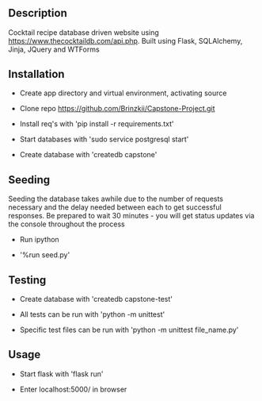 # <Underground Mixology>

## Description

Cocktail recipe database driven website using https://www.thecocktaildb.com/api.php. Built using Flask, SQLAlchemy, Jinja, JQuery and WTForms

## Installation

-   Create app directory and virtual environment, activating source

-   Clone repo https://github.com/Brinzkii/Capstone-Project.git

-   Install req's with 'pip install -r requirements.txt'

-   Start databases with 'sudo service postgresql start'

-   Create database with 'createdb capstone'

## Seeding

Seeding the database takes awhile due to the number of requests necessary and the delay needed between each to get successful responses. Be prepared to wait 30 minutes - you will get status updates via the console throughout the process

-   Run ipython

-   '%run seed.py'

## Testing

-  Create database with 'createdb capstone-test'

-  All tests can be run with 'python -m unittest'

-  Specific test files can be run with 'python -m unittest file_name.py'

## Usage

-   Start flask with 'flask run'

-   Enter localhost:5000/ in browser
